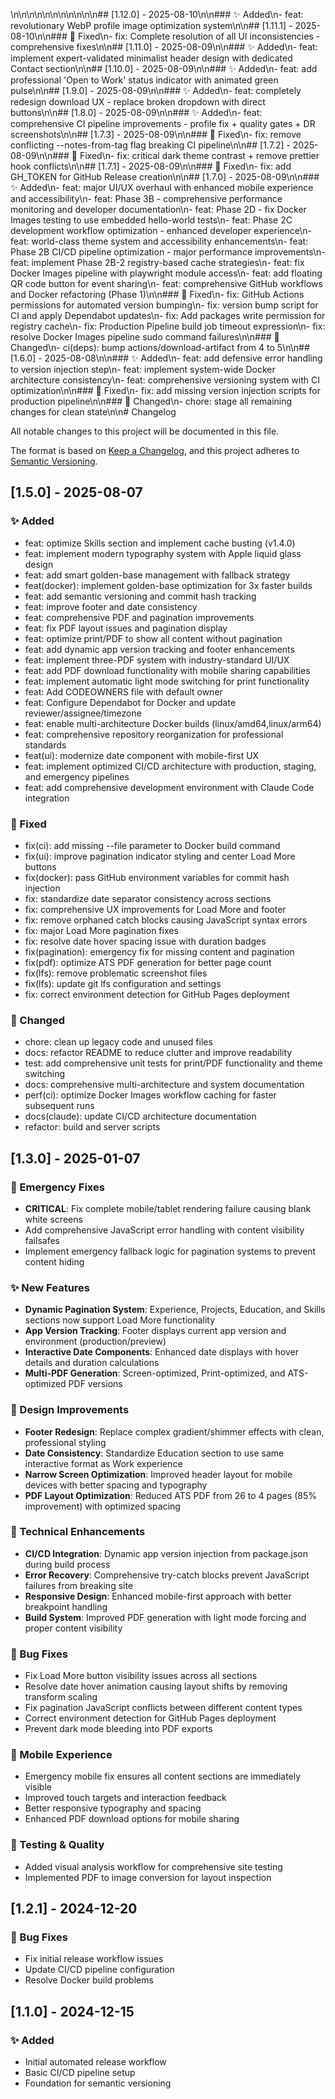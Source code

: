 \n\n\n\n\n\n\n\n\n\n\n## [1.12.0] - 2025-08-10\n\n### ✨ Added\n- feat: revolutionary WebP profile image optimization system\n\n## [1.11.1] - 2025-08-10\n\n### 🐛 Fixed\n- fix: Complete resolution of all UI inconsistencies - comprehensive fixes\n\n## [1.11.0] - 2025-08-09\n\n### ✨ Added\n- feat: implement expert-validated minimalist header design with dedicated Contact section\n\n## [1.10.0] - 2025-08-09\n\n### ✨ Added\n- feat: add professional 'Open to Work' status indicator with animated green pulse\n\n## [1.9.0] - 2025-08-09\n\n### ✨ Added\n- feat: completely redesign download UX - replace broken dropdown with direct buttons\n\n## [1.8.0] - 2025-08-09\n\n### ✨ Added\n- feat: comprehensive CI pipeline improvements - profile fix + quality gates + DR screenshots\n\n## [1.7.3] - 2025-08-09\n\n### 🐛 Fixed\n- fix: remove conflicting --notes-from-tag flag breaking CI pipeline\n\n## [1.7.2] - 2025-08-09\n\n### 🐛 Fixed\n- fix: critical dark theme contrast + remove prettier hook conflicts\n\n## [1.7.1] - 2025-08-09\n\n### 🐛 Fixed\n- fix: add GH_TOKEN for GitHub Release creation\n\n## [1.7.0] - 2025-08-09\n\n### ✨ Added\n- feat: major UI/UX overhaul with enhanced mobile experience and accessibility\n- feat: Phase 3B - comprehensive performance monitoring and developer documentation\n- feat: Phase 2D - fix Docker Images testing to use embedded hello-world tests\n- feat: Phase 2C development workflow optimization - enhanced developer experience\n- feat: world-class theme system and accessibility enhancements\n- feat: Phase 2B CI/CD pipeline optimization - major performance improvements\n- feat: implement Phase 2B-2 registry-based cache strategies\n- feat: fix Docker Images pipeline with playwright module access\n- feat: add floating QR code button for event sharing\n- feat: comprehensive GitHub workflows and Docker refactoring (Phase 1)\n\n### 🐛 Fixed\n- fix: GitHub Actions permissions for automated version bumping\n- fix: version bump script for CI and apply Dependabot updates\n- fix: Add packages write permission for registry cache\n- fix: Production Pipeline build job timeout expression\n- fix: resolve Docker Images pipeline sudo command failures\n\n### 🔧 Changed\n- ci(deps): bump actions/download-artifact from 4 to 5\n\n## [1.6.0] - 2025-08-08\n\n### ✨ Added\n- feat: add defensive error handling to version injection step\n- feat: implement system-wide Docker architecture consistency\n- feat: comprehensive versioning system with CI optimization\n\n### 🐛 Fixed\n- fix: add missing version injection scripts for production pipeline\n\n### 🔧 Changed\n- chore: stage all remaining changes for clean state\n\n# Changelog

All notable changes to this project will be documented in this file.

The format is based on [Keep a Changelog](https://keepachangelog.com/en/1.0.0/),
and this project adheres to [Semantic Versioning](https://semver.org/spec/v2.0.0.html).

## [1.5.0] - 2025-08-07

### ✨ Added

- feat: optimize Skills section and implement cache busting (v1.4.0)
- feat: implement modern typography system with Apple liquid glass design
- feat: add smart golden-base management with fallback strategy
- feat(docker): implement golden-base optimization for 3x faster builds
- feat: add semantic versioning and commit hash tracking
- feat: improve footer and date consistency
- feat: comprehensive PDF and pagination improvements
- feat: fix PDF layout issues and pagination display
- feat: optimize print/PDF to show all content without pagination
- feat: add dynamic app version tracking and footer enhancements
- feat: implement three-PDF system with industry-standard UI/UX
- feat: add PDF download functionality with mobile sharing capabilities
- feat: implement automatic light mode switching for print functionality
- feat: Add CODEOWNERS file with default owner
- feat: Configure Dependabot for Docker and update reviewer/assignee/timezone
- feat: enable multi-architecture Docker builds (linux/amd64,linux/arm64)
- feat: comprehensive repository reorganization for professional standards
- feat(ui): modernize date component with mobile-first UX
- feat: implement optimized CI/CD architecture with production, staging, and emergency pipelines
- feat: add comprehensive development environment with Claude Code integration

### 🐛 Fixed

- fix(ci): add missing --file parameter to Docker build command
- fix(ui): improve pagination indicator styling and center Load More buttons
- fix(docker): pass GitHub environment variables for commit hash injection
- fix: standardize date separator consistency across sections
- fix: comprehensive UX improvements for Load More and footer
- fix: remove orphaned catch blocks causing JavaScript syntax errors
- fix: major Load More pagination fixes
- fix: resolve date hover spacing issue with duration badges
- fix(pagination): emergency fix for missing content and pagination
- fix(pdf): optimize ATS PDF generation for better page count
- fix(lfs): remove problematic screenshot files
- fix(lfs): update git lfs configuration and settings
- fix: correct environment detection for GitHub Pages deployment

### 🔧 Changed

- chore: clean up legacy code and unused files
- docs: refactor README to reduce clutter and improve readability
- test: add comprehensive unit tests for print/PDF functionality and theme switching
- docs: comprehensive multi-architecture and system documentation
- perf(ci): optimize Docker Images workflow caching for faster subsequent runs
- docs(claude): update CI/CD architecture documentation
- refactor: build and server scripts

## [1.3.0] - 2025-01-07

### 🚨 Emergency Fixes

- **CRITICAL**: Fix complete mobile/tablet rendering failure causing blank white screens
- Add comprehensive JavaScript error handling with content visibility failsafes
- Implement emergency fallback logic for pagination systems to prevent content hiding

### ✨ New Features

- **Dynamic Pagination System**: Experience, Projects, Education, and Skills sections now support Load More functionality
- **App Version Tracking**: Footer displays current app version and environment (production/preview)
- **Interactive Date Components**: Enhanced date displays with hover details and duration calculations
- **Multi-PDF Generation**: Screen-optimized, Print-optimized, and ATS-optimized PDF versions

### 🎨 Design Improvements

- **Footer Redesign**: Replace complex gradient/shimmer effects with clean, professional styling
- **Date Consistency**: Standardize Education section to use same interactive format as Work experience
- **Narrow Screen Optimization**: Improved header layout for mobile devices with better spacing and typography
- **PDF Layout Optimization**: Reduced ATS PDF from 26 to 4 pages (85% improvement) with optimized spacing

### 🔧 Technical Enhancements

- **CI/CD Integration**: Dynamic app version injection from package.json during build process
- **Error Recovery**: Comprehensive try-catch blocks prevent JavaScript failures from breaking site
- **Responsive Design**: Enhanced mobile-first approach with better breakpoint handling
- **Build System**: Improved PDF generation with light mode forcing and proper content visibility

### 🐛 Bug Fixes

- Fix Load More button visibility issues across all sections
- Resolve date hover animation causing layout shifts by removing transform scaling
- Fix pagination JavaScript conflicts between different content types
- Correct environment detection for GitHub Pages deployment
- Prevent dark mode bleeding into PDF exports

### 📱 Mobile Experience

- Emergency mobile fix ensures all content sections are immediately visible
- Improved touch targets and interaction feedback
- Better responsive typography and spacing
- Enhanced PDF download options for mobile sharing

### 🧪 Testing & Quality

- Added visual analysis workflow for comprehensive site testing
- Implemented PDF to image conversion for layout inspection

## [1.2.1] - 2024-12-20

### 🐛 Bug Fixes

- Fix initial release workflow issues
- Update CI/CD pipeline configuration
- Resolve Docker build problems

## [1.1.0] - 2024-12-15

### ✨ Added

- Initial automated release workflow
- Basic CI/CD pipeline setup
- Foundation for semantic versioning

